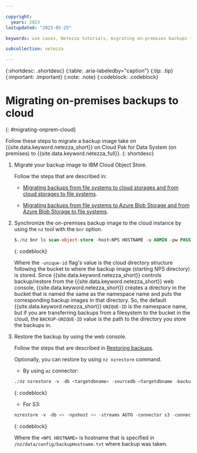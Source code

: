 ```yaml
---

copyright:
  years: 2023
lastupdated: "2023-05-25"

keywords: use cases, Netezza tutorials, migrating on-premises backups to cloud, migrating

subcollection: netezza

---
```


{:shortdesc: .shortdesc}
{:table: .aria-labeledby="caption"}
{:tip: .tip}
{:important: .important}
{:note: .note}
{:codeblock: .codeblock}

# Migrating on-premises backups to cloud
{: #migrating-onprem-cloud}

Follow these steps to migrate a backup image take on {{site.data.keyword.netezza_short}} on Cloud Pak for Data System (on premises) to {{site.data.keyword.netezza_full}}.
{: shortdesc}

1. Migrate your backup image to IBM Cloud Object Store.

   Follow the steps that are described in:

   - [Migrating backups from file systems to cloud storages and from cloud storages to file systems](https://www.ibm.com/docs/en/netezza?topic=mb-migrating-backups-from-file-systems-cloud-storages-from-cloud-storages-file-systems).

   - [Migrating backups from file systems to Azure Blob Storage and from Azure Blob Storage to file systems](https://www.ibm.com/docs/en/netezza?topic=mb-migrating-backups-from-file-systems-azure-blob-storage-from-azure-blob-storage-file-systems).

1. Synchronize the on-premises backup image to the cloud instance by using the `nz` tool with the `bnr` option.

   ```sql
   $./nz bnr ls scan-object-store -host<NPS HOSTNAME -u ADMIN -pw PASSWORD -unique-id BACKUP-UNIQUE-ID
   ```
   {: codeblock}

   Where the `-unique-id` flag's value is the cloud directory structure following the bucket to where the backup image (starting NPS directory) is stored. Since {{site.data.keyword.netezza_short}} controls backup/restore from the {{site.data.keyword.netezza_short}} web console, {{site.data.keyword.netezza_short}} creates a directory in the bucket that is named the same as the namespace name and puts the corresponding backup images in that directory. So, the default {{site.data.keyword.netezza_short}} `UNIQUE-ID` is the namespace name, but if you are transferring backups from a filesystem to the bucket in the cloud, the `BACKUP-UNIQUE-ID` value is the path to the directory you store the backups in.

1. Restore the backup by using the web console.

   Follow the steps that are described in [Restoring backups](/docs/netezza?topic=netezza-bnr-webconsole#restore-backups).

   Optionally, you can restore by using `nz nzrestore` command.

   - By using `az` connector:

   ```sql
   ./nz nzrestore -v -db <targetdbname> -sourcedb <targetdbname -backupset <> -npshost <> -connector az -connectorArgs "UNIQUE_ID=<>:STORAGE_ACCOUNT=<>:KEY=<>:CONTAINER=<>:REGION=<>:BLOCK_SIZE_MB=25" -u admin -pw <XXXX> -npshost <NPS HOSTNAME>
   ```
   {: codeblock}

   - For S3:

   ```sql
   nzrestore -v -db <> -npshost <> -streams AUTO -connector s3 -connectorArgs BUCKET_URL=<>:UNIQUE_ID=<>:ACCESS_KEY_ID=<>:SECRET_ACCESS_KEY=<>:DEFAULT_REGION=<> -u admin -pw <XXXX> -npshost <NPS HOSTNAME>
   ```
   {: codeblock}

   Where the `<NPS HOSTNAME>` is hostname that is specified in `/nz/data/config/backupHostname.txt` where backup was taken.
